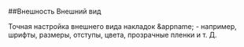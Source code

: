 ##Внешность
Внешний вид

Точная настройка внешнего вида накладок &appname; - например, шрифты, размеры, отступы, цвета, прозрачные пленки и т. Д.
